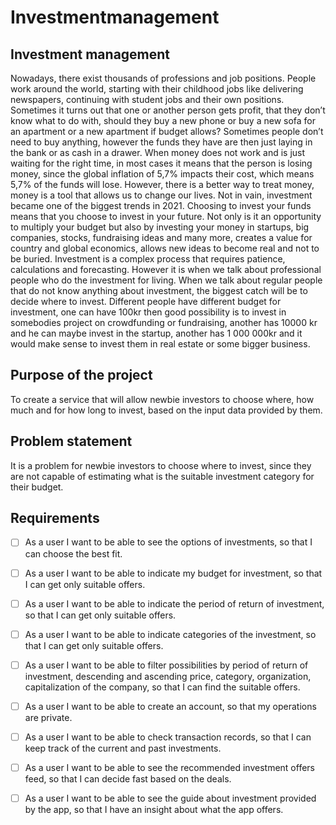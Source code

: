 # Investmentmanagement
 
## Investment management 

Nowadays, there exist thousands of professions and job positions. People work around the world, starting with their childhood jobs like delivering newspapers, continuing with student jobs and their own positions. Sometimes it turns out that one or another person gets profit, that they don’t know what to do with, should they buy a new phone or buy a new sofa for an apartment or a new apartment if budget allows? 
Sometimes people don’t need to buy anything, however the funds they have are then just laying in the bank or as cash in a drawer. When money does not work and is just waiting for the right time, in most cases it means that the person is losing money, since the global inflation of 5,7% impacts their cost, which means 5,7% of the funds will lose. However, there is a better way to treat money, money is a tool that allows us to change our lives. 
Not in vain, investment became one of the biggest trends in 2021. Choosing to invest your funds means that you choose to invest in your future. Not only is it an opportunity to multiply your budget but also by investing your money in startups, big companies, stocks, fundraising ideas and many more, creates a value for country and global economics, allows new ideas to become real and not to be buried.
Investment is a complex process that requires patience, calculations and forecasting. However it is when we talk about professional people who do the investment for living. When we talk about regular people that do not know anything about investment, the biggest catch will be to decide where to invest.
Different people have different budget for investment, one can have 100kr then good possibility is to invest in somebodies project on crowdfunding or fundraising, another has 10000 kr and he can maybe invest in the startup, another has 1 000 000kr and it would make sense to invest them in real estate or some bigger business.

## Purpose of the project
To create a service that will allow newbie investors to choose where, how much and for how long to invest, based on the input data provided by them.

## Problem statement
It is a problem for newbie investors to choose where to invest, since they are not capable of estimating what is the suitable investment category for their budget.


			

## Requirements
- [ ] As a user I want to be able to see the options of investments, so that I can choose the best fit.
- [ ] As a user I want to be able to indicate my budget for investment, so that I can get only suitable offers.
- [ ] As a user I want to be able to indicate the period of return of investment, so that I can get only suitable offers.
- [ ] As a user I want to be able to indicate categories of the investment, so that I can get only suitable offers.
- [ ] As a user I want to be able to filter possibilities by period of return of investment, descending and ascending price, category, organization, capitalization of the company, so that I can find the suitable offers.
- [ ] As a user I want to be able to create an account, so that my operations are private.
- [ ] As a user I want to be able to check transaction records, so that I can keep track of the current and past investments.
- [ ] As a user I want to be able to see the recommended investment offers feed, so that I can decide fast based on the deals.
- [ ] As a user I want to be able to see the guide about investment provided by the app, so that I have an insight about what the app offers.


